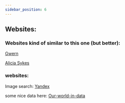 ```yaml
---
sidebar_position: 6
---
```


## Websites:

### Websites kind of similar to this one (but better):

[Gwern](https://www.gwern.net/)

[Alicia Sykes](https://notes.aliciasykes.com/)

### websites:

Image search:
[Yandex](https://www.yandex.com)

some nice data here:
[Our-world-in-data](https://ourworldindata.org/)













